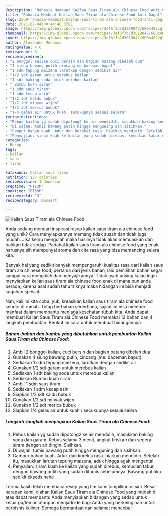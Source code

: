 ```yaml
---
description: "Rahasia Membuat Kailan Saus Tiram ala Chinese Food Anti Gagal"
title: "Rahasia Membuat Kailan Saus Tiram ala Chinese Food Anti Gagal"
slug: 2569-rahasia-membuat-kailan-saus-tiram-ala-chinese-food-anti-gagal
date: 2021-02-04T00:44:48.378Z
image: https://img-global.cpcdn.com/recipes/3ef6f3b7d3019842/680x482cq70/kailan-saus-tiram-ala-chinese-food-foto-resep-utama.jpg
thumbnail: https://img-global.cpcdn.com/recipes/3ef6f3b7d3019842/680x482cq70/kailan-saus-tiram-ala-chinese-food-foto-resep-utama.jpg
cover: https://img-global.cpcdn.com/recipes/3ef6f3b7d3019842/680x482cq70/kailan-saus-tiram-ala-chinese-food-foto-resep-utama.jpg
author: Alexander Mendoza
ratingvalue: 4.6
reviewcount: 6
recipeingredient:
- "2 bonggol kailan cuci bersih dan bagian batang dibelah dua"
- "4 siung bawang putih cincang me baceman baput"
- "1 sdm tepung maizena larutkan dengan sedikit air"
- "1/2 sdt garam untuk merebus kailan"
- "1 sdt baking soda untuk merebus kailan"
- " Bumbu kuah siram"
- "1 sdm saus tiram"
- "1 sdm kecap asin"
- "1/2 sdt kaldu bubuk"
- "1/2 sdt minyak wijen"
- "1/2 sdt merica bubuk"
- "1/4 gelas air untuk kuah  secukupnya sesuai selera"
recipeinstructions:
- "Rebus kailan yg sudah dipotong2 ke air mendidih, masukkan baking soda dan garam. Rebus selama 3 menit, angkat tiriskan dan segera siram dengan air dingin. Sisihkan."
- "Di wajan, tumis bawang putih hingga menguning dan sisihkan."
- "Campur bahan kuah. Aduk dan koreksi rasa. biarkan mendidih. Setelah itu, masukkan larutan tepung maizena, aduk hingga agak mengental."
- "Penyajian: siram kuah ke kailan yang sudah direbus, kemudian tabur dengan bawang putih yang sudah ditumis sebelumnya. Bawang putihku sedikit eksotis hehe"
categories:
- Resep
tags:
- kailan
- saus
- tiram

katakunci: kailan saus tiram 
nutrition: 137 calories
recipecuisine: Indonesian
preptime: "PT13M"
cooktime: "PT59M"
recipeyield: "3"
recipecategory: Dessert

---
```



![Kailan Saus Tiram ala Chinese Food](https://img-global.cpcdn.com/recipes/3ef6f3b7d3019842/680x482cq70/kailan-saus-tiram-ala-chinese-food-foto-resep-utama.jpg)

Anda sedang mencari inspirasi resep kailan saus tiram ala chinese food yang unik? Cara menyiapkannya memang tidak susah dan tidak juga mudah. Jika keliru mengolah maka hasilnya tidak akan memuaskan dan bahkan tidak sedap. Padahal kailan saus tiram ala chinese food yang enak harusnya sih mempunyai aroma dan cita rasa yang bisa memancing selera kita.



Banyak hal yang sedikit banyak mempengaruhi kualitas rasa dari kailan saus tiram ala chinese food, pertama dari jenis bahan, lalu pemilihan bahan segar sampai cara mengolah dan menyajikannya. Tidak usah pusing kalau ingin menyiapkan kailan saus tiram ala chinese food enak di mana pun anda berada, karena asal sudah tahu triknya maka hidangan ini bisa menjadi suguhan spesial.


Nah, kali ini kita coba, yuk, kreasikan kailan saus tiram ala chinese food sendiri di rumah. Tetap berbahan sederhana, sajian ini bisa memberi manfaat dalam membantu menjaga kesehatan tubuh kita. Anda dapat membuat Kailan Saus Tiram ala Chinese Food memakai 12 bahan dan 4 langkah pembuatan. Berikut ini cara untuk membuat hidangannya.

<!--inarticleads1-->

##### Bahan-bahan dan bumbu yang dibutuhkan untuk pembuatan Kailan Saus Tiram ala Chinese Food:

1. Ambil 2 bonggol kailan, cuci bersih dan bagian batang dibelah dua
1. Gunakan 4 siung bawang putih, cincang (me: baceman baput)
1. Sediakan 1 sdm tepung maizena, larutkan dengan sedikit air
1. Gunakan 1/2 sdt garam untuk merebus kailan
1. Sediakan 1 sdt baking soda untuk merebus kailan
1. Sediakan  Bumbu kuah siram
1. Ambil 1 sdm saus tiram
1. Sediakan 1 sdm kecap asin
1. Siapkan 1/2 sdt kaldu bubuk
1. Gunakan 1/2 sdt minyak wijen
1. Gunakan 1/2 sdt merica bubuk
1. Siapkan 1/4 gelas air untuk kuah / secukupnya sesuai selera




<!--inarticleads2-->

##### Langkah-langkah menyiapkan Kailan Saus Tiram ala Chinese Food:

1. Rebus kailan yg sudah dipotong2 ke air mendidih, masukkan baking soda dan garam. Rebus selama 3 menit, angkat tiriskan dan segera siram dengan air dingin. Sisihkan.
1. Di wajan, tumis bawang putih hingga menguning dan sisihkan.
1. Campur bahan kuah. Aduk dan koreksi rasa. biarkan mendidih. Setelah itu, masukkan larutan tepung maizena, aduk hingga agak mengental.
1. Penyajian: siram kuah ke kailan yang sudah direbus, kemudian tabur dengan bawang putih yang sudah ditumis sebelumnya. Bawang putihku sedikit eksotis hehe




Terima kasih telah membaca resep yang tim kami tampilkan di sini. Besar harapan kami, olahan Kailan Saus Tiram ala Chinese Food yang mudah di atas dapat membantu Anda menyiapkan hidangan yang sedap untuk keluarga/teman ataupun menjadi ide bagi Anda yang berkeinginan untuk berbisnis kuliner. Semoga bermanfaat dan selamat mencoba!
